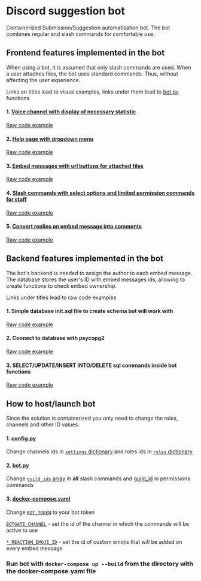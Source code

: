 # Discord suggestion bot
Containerized Submission/Suggestion automatization bot. The bot combines regular and slash commands for comfortable use.

## Frontend features implemented in the bot

When using a bot, it is assumed that only slash commands are used. 
When a user attaches files, the bot uses standard commands. Thus, without affecting the user experience.

Links on titles lead to visual examples, links under them lead to [bot.py](discord-suggestion-bot/bot-src/bot.py) functions 

#### 1. [Voice channel with display of necessary statistic](bot-src/online_channel_edit_example.gif)
[Raw code example](https://github.com/levinol/brainout-projects/blob/af5eb9e7aad2a770ae88f502bf47ceb57b670068/discord-suggestion-bot/bot-src/bot.py#L97-L102)
#### 2. [Help page with dropdown menu](bot-src/help_dropdown_example.gif)
[Raw code example](https://github.com/levinol/brainout-projects/blob/af5eb9e7aad2a770ae88f502bf47ceb57b670068/discord-suggestion-bot/bot-src/bot.py#L300-L320)
#### 3. [Embed messages with url buttons for attached files](bot-src/url_buttons_example.png)
[Raw code example](https://github.com/levinol/brainout-projects/blob/af5eb9e7aad2a770ae88f502bf47ceb57b670068/discord-suggestion-bot/bot-src/bot.py#L397-L442)
#### 4. [Slash commands with select options and limited permission commands for staff](bot-src/bottools_command_with_select_example.gif)
[Raw code example](https://github.com/levinol/brainout-projects/blob/af5eb9e7aad2a770ae88f502bf47ceb57b670068/discord-suggestion-bot/bot-src/bot.py#L1116-L1162)
#### 5. [Convert replies on embed message into comments](bot-src/reply_to_comment_example.gif)
[Raw code example](https://github.com/levinol/brainout-projects/blob/af5eb9e7aad2a770ae88f502bf47ceb57b670068/discord-suggestion-bot/bot-src/bot.py#L104-L132)

## Backend features implemented in the bot

The bot's backend is needed to assign the author to each embed message. The database stores the user's ID with embed messages ids, 
allowing to create functions to check embed ownership.

Links under titles lead to raw code examples

#### 1. Simple database init.sql file to create schema bot will work with
[Raw code example](init.sql)
#### 2. Connect to database with psycopg2 
[Raw code example](https://github.com/levinol/brainout-projects/blob/af5eb9e7aad2a770ae88f502bf47ceb57b670068/discord-suggestion-bot/bot-src/bot.py#L57)
#### 3. SELECT/UPDATE/INSERT INTO/DELETE sql commands inside bot functions
[Raw code example](https://github.com/levinol/brainout-projects/blob/af5eb9e7aad2a770ae88f502bf47ceb57b670068/discord-suggestion-bot/bot-src/bot.py#L122-L128)

## How to host/launch bot

Since the solution is containerized you only need to change the roles, channels and other ID values.
#### 1. [config.py](bot-src/config.py)
Change channels ids in [```settings``` dictionary](https://github.com/levinol/brainout-projects/blob/bf8e935cfae6fb6148f71f5cead06fe17ec4d6a4/discord-suggestion-bot/bot-src/config.py#L1-L13) and roles ids in [```roles``` dictionary](https://github.com/levinol/brainout-projects/blob/bf8e935cfae6fb6148f71f5cead06fe17ec4d6a4/discord-suggestion-bot/bot-src/config.py#L17-L23)
#### 2. [bot.py](bot-src/bot.py)
Change [```guild_ids``` array](https://github.com/levinol/brainout-projects/blob/af5eb9e7aad2a770ae88f502bf47ceb57b670068/discord-suggestion-bot/bot-src/bot.py#L607) in **all** slash commands and [guild_id](https://github.com/levinol/brainout-projects/blob/af5eb9e7aad2a770ae88f502bf47ceb57b670068/discord-suggestion-bot/bot-src/bot.py#L1223) in permissions commands
#### 3. [docker-compose.yaml](bot-src/docker-compose.yaml)
Change [```BOT_TOKEN```](https://github.com/levinol/brainout-projects/blob/bf8e935cfae6fb6148f71f5cead06fe17ec4d6a4/discord-suggestion-bot/docker-compose.yaml#L30) to your bot token

[```BOTGATE_CHANNEL```](https://github.com/levinol/brainout-projects/blob/bf8e935cfae6fb6148f71f5cead06fe17ec4d6a4/discord-suggestion-bot/docker-compose.yaml#L31) - set the id of the channel in which the commands will be active to use

[```*_REACTION_EMOJI_ID```](https://github.com/levinol/brainout-projects/blob/bf8e935cfae6fb6148f71f5cead06fe17ec4d6a4/discord-suggestion-bot/docker-compose.yaml#L33-L35) - set the id of custom emojis that will be added on every embed message

### Run bot with ```docker-compose up --build``` from the directory with the docker-compose.yaml file
